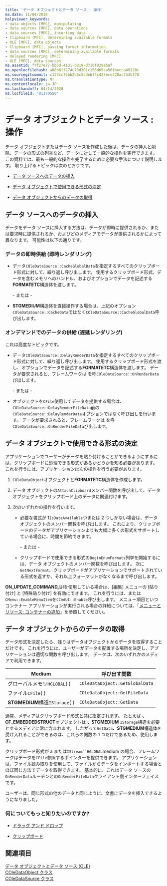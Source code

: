 ```yaml
---
title: 'データ オブジェクトとデータ ソース : 操作'
ms.date: 11/04/2016
helpviewer_keywords:
- data objects [MFC], manipulating
- data sources [MFC], data operations
- data sources [MFC], inserting data
- Clipboard [MFC], determining available formats
- OLE [MFC], data objects
- Clipboard [MFC], passing format information
- data sources [MFC], determining available formats
- delayed rendering [MFC]
- OLE [MFC], data sources
ms.assetid: f7f27e77-bb5d-4131-b819-d71bf929ebaf
ms.openlocfilehash: a08b6ff274c73d301c156d65aa56fbecca49128c
ms.sourcegitcommit: c123cc76bb2b6c5cde6f4c425ece420ac733bf70
ms.translationtype: MT
ms.contentlocale: ja-JP
ms.lasthandoff: 04/14/2020
ms.locfileid: "81370550"
---
```

# <a name="data-objects-and-data-sources-manipulation"></a>データ オブジェクトとデータ ソース : 操作

データ オブジェクトまたはデータ ソースを作成した後は、データの挿入と削除、データの形式の列挙など、データに対して一般的な操作を実行できます。 この資料では、最も一般的な操作を完了するために必要な手法について説明します。 取り上げるトピックは次のとおりです。

- [データ ソースへのデータの挿入](#_core_inserting_data_into_a_data_source)

- [データ オブジェクトで使用できる形式の決定](#_core_determining_the_formats_available_in_a_data_object)

- [データ オブジェクトからのデータの取得](#_core_retrieving_data_from_a_data_object)

## <a name="inserting-data-into-a-data-source"></a><a name="_core_inserting_data_into_a_data_source"></a>データ ソースへのデータの挿入

データをデータ ソースに挿入する方法は、データが即時に提供されるか、または要求時に提供されるか、およびどのメディアでデータが提供されるかによって異なります。 可能性は以下の通りです。

### <a name="supplying-data-immediately-immediate-rendering"></a>データの即時供給 (即時レンダリング)

- データ`COleDataSource::CacheGlobalData`を指定するすべてのクリップボード形式に対して、繰り返し呼び出します。 使用するクリップボード形式、データを含むメモリへのハンドル、およびオプションでデータを記述する**FORMATETC**構造体を渡します。

     \- または -

- **STGMEDIUM**構造体を直接操作する場合は、上記のオプション`COleDataSource::CacheData`ではなく`COleDataSource::CacheGlobalData`呼び出します。

### <a name="supplying-data-on-demand-delayed-rendering"></a>オンデマンドでのデータの供給 (遅延レンダリング)

これは高度なトピックです。

- データ`COleDataSource::DelayRenderData`を指定するすべてのクリップボード形式に対して、繰り返し呼び出します。 使用するクリップボード形式を渡し、オプションでデータを記述する**FORMATETC**構造体を渡します。 データが要求されると、フレームワークは を呼`COleDataSource::OnRenderData`び出します。

     \- または -

- オブジェクトを`CFile`使用してデータを提供する場合は、`COleDataSource::DelayRenderFileData`前の`COleDataSource::DelayRenderData`オプションではなく呼び出しを行います。 データが要求されると、フレームワークは を呼`COleDataSource::OnRenderFileData`び出します。

## <a name="determining-the-formats-available-in-a-data-object"></a><a name="_core_determining_the_formats_available_in_a_data_object"></a>データ オブジェクトで使用できる形式の決定

アプリケーションでユーザーがデータを貼り付けることができるようにするには、クリップボードに処理できる形式があるかどうかを知る必要があります。 これを行うには、アプリケーションは次の操作を行う必要があります。

1. `COleDataObject`オブジェクトと**FORMATETC**構造体を作成します。

1. データ オブジェクトの`AttachClipboard`メンバー関数を呼び出して、データ オブジェクトをクリップボード上のデータに関連付けます。

1. 次のいずれかの操作を行います。

   - 必要な書式が 1`IsDataAvailable`つまたは 2 つしかない場合は、データ オブジェクトのメンバー関数を呼び出します。 これにより、クリップボードのデータがアプリケーションよりも大幅に多くの形式をサポートしている場合に、時間を節約できます。

     \- または -

   - クリップボードで使用できる形式の`BeginEnumFormats`列挙を開始するには、データ オブジェクトのメンバー関数を呼び出します。 次に`GetNextFormat`、クリップボードがアプリケーションでサポートされている形式を返すか、それ以上フォーマットがなくなるまで呼び出します。

**ON_UPDATE_COMMAND_UI**を使用している場合は、[編集] メニューの [貼り付け] と [特殊貼り付け] を有効にできます。 これを行うには、または`CMenu::EnableMenuItem`を`CCmdUI::Enable`呼び出します。 メニュー項目といつコンテナー アプリケーションが実行される場合の詳細については、「[メニューとリソース: コンテナーの追加](../mfc/menus-and-resources-container-additions.md)」を参照してください。

## <a name="retrieving-data-from-a-data-object"></a><a name="_core_retrieving_data_from_a_data_object"></a>データ オブジェクトからのデータの取得

データ形式を決定したら、残りはデータオブジェクトからデータを取得することだけです。 これを行うには、ユーザーがデータを配置する場所を決定し、アプリケーションは適切な関数を呼び出します。 データは、次のいずれかのメディアで利用できます。

|Medium|呼び出す関数|
|------------|----------------------|
|グローバルメモリ`HGLOBAL`( )|`COleDataObject::GetGlobalData`|
|ファイル`CFile`( )|`COleDataObject::GetFileData`|
|**STGMEDIUM**構造`IStorage`( )|`COleDataObject::GetData`|

通常、メディアはクリップボード形式と共に指定されます。 たとえば **、CF_EMBEDDEDSTRUCT**オブジェクトは **、STGMEDIUM** `IStorage`構造を必要とするメディアに常に含まれます。 したがって`GetData`**、STGMEDIUM**構造体を受け入れることができるのは、これらの関数の 1 つだけであるため、使用します。

クリップボード形式が a または`IStream``HGLOBAL`medium の場合、フレームワークはデータを`CFile`参照するポインターを提供できます。 アプリケーションは、ファイル読み取りを使用して、ファイルからデータをインポートする場合とほぼ同じ方法でデータを取得できます。 基本的に、これはデータ ソースの`OnRenderData`ルーチンとの`OnRenderFileData`クライアント側インターフェイスです。

ユーザーは、同じ形式の他のデータと同じように、文書にデータを挿入できるようになりました。

### <a name="what-do-you-want-to-know-more-about"></a>何についてもっと知りたいのですか?

- [ドラッグ アンド ドロップ](../mfc/drag-and-drop-ole.md)

- [クリップボード](../mfc/clipboard.md)

## <a name="see-also"></a>関連項目

[データ オブジェクトとデータ ソース (OLE)](../mfc/data-objects-and-data-sources-ole.md)<br/>
[COleDataObject クラス](../mfc/reference/coledataobject-class.md)<br/>
[COleDataSource クラス](../mfc/reference/coledatasource-class.md)
